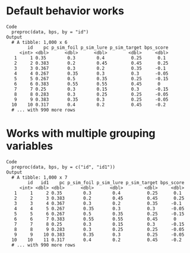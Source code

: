 # Default behavior works

    Code
      preproc(data, bps, by = "id")
    Output
      # A tibble: 1,000 x 6
            id    pc p_sim_foil p_sim_lure p_sim_target bps_score
         <int> <dbl>      <dbl>      <dbl>        <dbl>     <dbl>
       1     1 0.35        0.3        0.4          0.25      0.1 
       2     2 0.383       0.2        0.45         0.45      0.25
       3     3 0.367       0.3        0.2          0.35     -0.1 
       4     4 0.267       0.35       0.3          0.3      -0.05
       5     5 0.267       0.5        0.35         0.25     -0.15
       6     6 0.383       0.55       0.55         0.45      0   
       7     7 0.25        0.3        0.15         0.3      -0.15
       8     8 0.283       0.3        0.25         0.25     -0.05
       9     9 0.383       0.35       0.3          0.25     -0.05
      10    10 0.317       0.4        0.2          0.45     -0.2 
      # ... with 990 more rows

# Works with multiple grouping variables

    Code
      preproc(data, bps, by = c("id", "id1"))
    Output
      # A tibble: 1,000 x 7
            id   id1    pc p_sim_foil p_sim_lure p_sim_target bps_score
         <int> <dbl> <dbl>      <dbl>      <dbl>        <dbl>     <dbl>
       1     1     2 0.35        0.3        0.4          0.25      0.1 
       2     2     3 0.383       0.2        0.45         0.45      0.25
       3     3     4 0.367       0.3        0.2          0.35     -0.1 
       4     4     5 0.267       0.35       0.3          0.3      -0.05
       5     5     6 0.267       0.5        0.35         0.25     -0.15
       6     6     7 0.383       0.55       0.55         0.45      0   
       7     7     8 0.25        0.3        0.15         0.3      -0.15
       8     8     9 0.283       0.3        0.25         0.25     -0.05
       9     9    10 0.383       0.35       0.3          0.25     -0.05
      10    10    11 0.317       0.4        0.2          0.45     -0.2 
      # ... with 990 more rows

